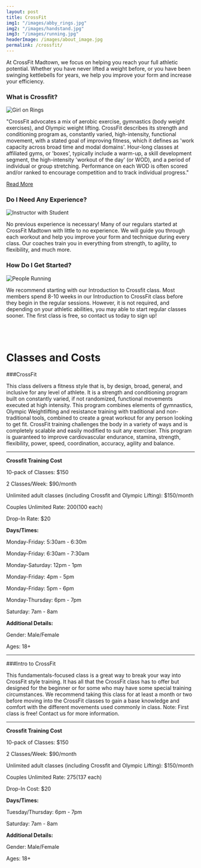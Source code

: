 ```yaml
---
layout: post
title: CrossFit
img1: "/images/abby_rings.jpg"
img2: "/images/handstand.jpg"
img3: "/images/running.jpg"
headerImage: /images/about_image.jpg
permalink: /crossfit/
---
```

At CrossFit Madtown, we focus on helping you reach your full athletic potential. Whether you have never lifted a weight before, or you have been swinging kettlebells for years, we help you improve your form and increase your efficiency.

### **What is Crossfit?**

![Girl on Rings]({{page.img1}})

\"CrossFit advocates a mix of aerobic exercise, gymnastics (body weight exercises), and Olympic weight lifting. CrossFit describes its strength and conditioning program as, constantly varied, high-intensity, functional movement, with a stated goal of improving fitness, which it defines as \'work capacity across broad time and modal domains\'. Hour-long classes at affiliated gyms, or \'boxes\', typically include a warm-up, a skill development segment, the high-intensity \'workout of the day\' (or WOD), and a period of individual or group stretching. Performance on each WOD is often scored and/or ranked to encourage competition and to track individual progress.\"  

[Read More](https://en.wikipedia.org/wiki/CrossFit)

### Do I Need Any Experience?

![Instructor with Student]({{page.img2}})

No previous experience is necessary! Many of our regulars started at CrossFit Madtown with little to no experience. We will guide you through each workout and help you improve your form and technique during every class. Our coaches train you in everything from strength, to agility, to flexibility, and much more.

### How Do I Get Started?

![People Running]({{page.img3}})

We recommend starting with our Introduction to Crossfit class. Most members spend 8-10 weeks in our Introduction to CrossFit class before they begin in the regular sessions. However, it is not required, and depending on your athletic abilities, you may able to start regular classes sooner. The first class is free, so contact us today to sign up!

<br />
<br />

<h1>Classes and Costs</h1>

###CrossFit

This class delivers a fitness style that is, by design, broad, general, and inclusive for any level of athlete. It is a strength and conditioning program built on constantly varied, if not randomized, functional movements executed at high intensity. This program combines elements of gymnastics, Olympic Weightlifting and resistance training with traditional and non-traditional tools, combined to create a great workout for any person looking to get fit. CrossFit training challenges the body in a variety of ways and is completely scalable and easily modified to suit any exerciser. This program is guaranteed to improve cardiovascular endurance, stamina, strength, flexibility, power, speed, coordination, accuracy, agility and balance.

****

**Crossfit Training Cost**

10-pack of Classes: $150

2 Classes/Week: $90/month

Unlimited adult classes (including Crossfit and Olympic Lifting): $150/month

Couples Unlimited Rate: $200 ($100 each)

Drop-In Rate: $20

**Days/Times:**

Monday-Friday: 5:30am - 6:30m

Monday-Friday: 6:30am - 7:30am

Monday-Saturday: 12pm - 1pm

Monday-Friday: 4pm - 5pm

Monday-Friday: 5pm - 6pm

Monday-Thursday: 6pm - 7pm

Saturday: 7am - 8am

**Additional Details:**

Gender: Male/Female

Ages: 18+

****

###Intro to CrossFit

This fundamentals-focused class is a great way to break your way into CrossFit style training. It has all that the CrossFit class has to offer but designed for the beginner or for some who may have some special training circumstances. We recommend taking this class for at least a month or two before moving into the CrossFit classes to gain a base knowledge and comfort with the different movements used commonly in class. Note: First class is free! Contact us for more information.

****

**Crossfit Training Cost**

10-pack of Classes: $150

2 Classes/Week: $90/month

Unlimited adult classes (including Crossfit and Olympic Lifting): $150/month

Couples Unlimited Rate: $275 ($137 each)

Drop-In Cost: $20

**Days/Times:**

Tuesday/Thursday: 6pm - 7pm

Saturday: 7am - 8am

**Additional Details:**

Gender: Male/Female

Ages: 18+